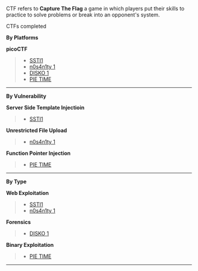 CTF refers to **Capture The Flag** a game in which players put their skills to practice to solve problems or break into an opponent's system.

CTFs completed

**By Platforms**

**picoCTF**
> - [SSTI1](picoCTF/SSTI1/README.md)
> - [n0s4n1ty 1](picoCTF/n0s4n1ty/README.md)
> - [DISKO 1](picoCTF/DISKO_1/README.md)
> - [PIE TIME](picoCTF/PIE_TIME/README.md)

---

**By Vulnerability**

**Server Side Template Injectioin**
> - [SSTI1](SSTI1/README.md)

**Unrestricted File Upload**
> - [n0s4n1ty 1](picoCTF/n0s4n1ty/README.md)

**Function Pointer Injection**
> - [PIE TIME](picoCTF/PIE_TIME/README.md)

---

**By Type**

**Web Exploitation**
> - [SSTI1](picoCTF/SSTI1/README.md)
> - [n0s4n1ty 1](picoCTF/n0s4n1ty/README.md)

**Forensics**
> - [DISKO 1](picoCTF/DISKO_1/README.md)

**Binary Exploitation**
> - [PIE TIME](picoCTF/PIE_TIME/README.md)

---

